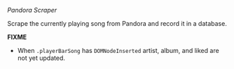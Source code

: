 *Pandora Scraper*

Scrape the currently playing song from Pandora and record it in a database. 

**FIXME**

* When `.playerBarSong` has `DOMNodeInserted` artist, album, and liked are not yet updated.